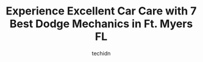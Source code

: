 ---
layout: ampstory
image: https://images.unsplash.com/photo-1579124687068-35cd8a9eeba9?ixlib=rb-4.0.3&ixid=MnwxMjA3fDB8MHxwaG90by1wYWdlfHx8fGVufDB8fHx8&auto=format&fit=crop&w=640&h=853&q=80
author: techidn
featured: false
description: Trust your vehicles maintenance and repairs to the 7 best Dodge Mechanic in Ft. Myers FL, USA. With their extensive experience, cutting-edge technology, and commitment to customer satisfact
title: Experience Excellent Car Care with 7 Best Dodge Mechanics in Ft. Myers FL
cover:
   title: Experience Excellent Car Care with 7 Best Dodge Mechanics in Ft. Myers FL
   subtitle: Rickpate
   background: https://images.unsplash.com/photo-1579124687068-35cd8a9eeba9?ixlib=rb-4.0.3&ixid=MnwxMjA3fDB8MHxwaG90by1wYWdlfHx8fGVufDB8fHx8&auto=format&fit=crop&w=640&h=853&q=80

pages: 
 - layout: thirds
   top: <h1>#1 Legendary Automotive And Truck Service</h1>
   bottom: "<p>My Ford Transit failed on highway with all kinds of check engine lights, warnings, and in low power mode. I found them through Google maps doing a search for diesel truck</p>"
   background: https://www.knot35.com/toplist/wp-content/uploads/2023/06/best-dodge-mechanic-1-in-ft-myers-fl-1685832316.jpeg
   backgroundblur: true
 - layout: thirds
   top: <h1>#2 Meineke Car Care Center</h1>
   bottom: "<p>3029 Fowler St, Fort Myers, FL 33901, United States</p>"
   background: https://www.knot35.com/toplist/wp-content/uploads/2023/06/best-dodge-mechanic-2-in-ft-myers-fl-1685832317.jpeg
   cta:
      link: https://www.knot35.com/toplist/experience-excellent-car-care-with-7-best-dodge-mechanics-in-ft-myers-fl/
      text: Experience Excellent Car Care with 7 Best Dodge Mechanics in Ft. Myers FL
 - layout: thirds
   top: <h1>#3 Karr Automotive</h1>
   bottom: "<p>3120 Winkler Ave #6, Fort Myers, FL 33916, United States</p>"
   background: https://www.knot35.com/toplist/wp-content/uploads/2023/06/best-dodge-mechanic-3-in-ft-myers-fl-1685832317.jpeg
   cta:
      link: https://www.knot35.com/toplist/experience-excellent-car-care-with-7-best-dodge-mechanics-in-ft-myers-fl/
      text: Experience Excellent Car Care with 7 Best Dodge Mechanics in Ft. Myers FL
 - layout: thirds
   top: <h1>#4 Edison Auto Service</h1>
   bottom: "<p>28 Mildred Dr, Fort Myers, FL 33901, United States</p>"
   background: https://images.unsplash.com/photo-1484589065579-248aad0d8b13?ixlib=rb-4.0.3&ixid=MnwxMjA3fDB8MHxwaG90by1wYWdlfHx8fGVufDB8fHx8&auto=format&fit=crop&w=640&h=853&q=80
   cta:
      link: https://www.knot35.com/toplist/experience-excellent-car-care-with-7-best-dodge-mechanics-in-ft-myers-fl/
      text: Experience Excellent Car Care with 7 Best Dodge Mechanics in Ft. Myers FL
 - layout: thirds
   top: <h1>#5 Genes Auto Frame & Towing</h1>
   bottom: "<p>3100 Kennesaw St, Fort Myers, FL 33916, United States</p>"
   background: https://images.unsplash.com/photo-1546497974-b213c9efb599?ixlib=rb-4.0.3&ixid=MnwxMjA3fDB8MHxwaG90by1wYWdlfHx8fGVufDB8fHx8&auto=format&fit=crop&w=640&h=853&q=80
   cta:
      link: https://www.knot35.com/toplist/experience-excellent-car-care-with-7-best-dodge-mechanics-in-ft-myers-fl/
      text: Experience Excellent Car Care with 7 Best Dodge Mechanics in Ft. Myers FL
 - layout: thirds
   top: <h1>#6 Reds Ok Auto Repair</h1>
   bottom: "<p>10550 Deer Run Farms Rd, Fort Myers, FL 33966, United States</p>"
   background: https://images.unsplash.com/photo-1580610447943-1bfbef5efe07?ixlib=rb-4.0.3&ixid=MnwxMjA3fDB8MHxwaG90by1wYWdlfHx8fGVufDB8fHx8&auto=format&fit=crop&w=640&h=853&q=80
   cta:
      link: https://www.knot35.com/toplist/experience-excellent-car-care-with-7-best-dodge-mechanics-in-ft-myers-fl/
      text: Experience Excellent Car Care with 7 Best Dodge Mechanics in Ft. Myers FL
 - layout: thirds
   top: <h1>#7 Auto Air & Electric of Lee County</h1>
   bottom: "<p>3132 Fowler St, Fort Myers, FL 33901, United States</p>"
   background: https://images.unsplash.com/photo-1620421680010-0766ff230392?ixlib=rb-4.0.3&ixid=MnwxMjA3fDB8MHxwaG90by1wYWdlfHx8fGVufDB8fHx8&auto=format&fit=crop&w=640&h=853&q=80
   cta:
      link: https://www.knot35.com/toplist/experience-excellent-car-care-with-7-best-dodge-mechanics-in-ft-myers-fl/
      text: Experience Excellent Car Care with 7 Best Dodge Mechanics in Ft. Myers FL
 - layout: thirds
   middle: Continue reading...
   background: https://images.unsplash.com/photo-1609083590460-7b8cc0ca65f8?ixlib=rb-4.0.3&ixid=MnwxMjA3fDB8MHxwaG90by1wYWdlfHx8fGVufDB8fHx8&auto=format&fit=crop&w=640&h=853&q=80
   cta:
      link: https://www.knot35.com/toplist/experience-excellent-car-care-with-7-best-dodge-mechanics-in-ft-myers-fl/
      text: Experience Excellent Car Care with 7 Best Dodge Mechanics in Ft. Myers FL
      
---